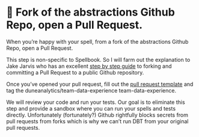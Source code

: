 # 🍴 Fork of the abstractions Github Repo, open a Pull Request.

When you’re happy with your spell, from a fork of the abstractions Github Repo, open a Pull Request.

This step is non-specific to Spellbook. So I will farm out the explanation to Jake Jarvis who has an excellent [step by step guide](https://jarv.is/notes/how-to-pull-request-fork-github/) to forking and committing a Pull Request to a public Github repository.

Once you’ve opened your pull request, fill out the [pull request template](https://github.com/duneanalytics/abstractions/blob/master/pull\_request\_template.md) and tag the duneanalytics/team-data-experience team-data-experience.

We will review your code and run your tests. Our goal is to eliminate this step and provide a sandbox where you can run your spells and tests directly. Unfortunately (fortunately?) Github rightfully blocks secrets from pull requests from forks which is why we can’t run DBT from your original pull requests.
